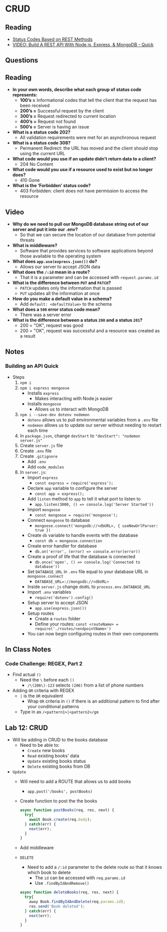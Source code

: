 # CRUD

## Reading

* [Status Codes Based on REST Methods](https://www.moesif.com/blog/technical/api-design/Which-HTTP-Status-Code-To-Use-For-Every-CRUD-App/)
* [VIDEO: Build A REST API With Node.js, Express, & MongoDB - Quick](https://www.youtube.com/channel/UCFbNIlppjAuEX4znoulh0Cw)

## Questions

## Reading

* **In your own words, describe what each group of status code represents:**
  * **100’s =** Informational codes that tell the client that the request has been received
  * **200’s =** Successful request by the client
  * **300’s =** Request redirected to current location
  * **400’s =** Request not found
  * **500’s =** Server is having an issue
* **What is a status code 202?**
  * All validation requirements were met for an asynchronous request
* **What is a status code 308?**
  * Permanent Redirect: the URL has moved and the client should stop using the current URL
* **What code would you use if an update didn’t return data to a client?**
  * 204 No Content
* **What code would you use if a resource used to exist but no longer does?**
  * 410 Gone
* **What is the ‘Forbidden’ status code?**
  * 403 Forbidden: client does not have permission to access the resource

## Video

* **Why do we need to pull our MongoDB database string out of our server and put it into our .env?**
  * So that we can secure the location of our database from potential threats
* **What is middleware?**
  * Software that provides services to software applications beyond those available to the operating system
* **What does `app.use(express.json())` do?**
  * Allows our server to accept JSON data
* **What does the `/:id` mean in a route?**
  * That it is a parameter and can be accessed with `request.params.id`
* **What is the difference between `PUT` and `PATCH`?**
  * `PATCH` updates only the information that is passed
  * `PUT` updates all the information at once
* **How do you make a default value in a schema?**
  * Add `default: <defaultValue>` to the schema
* **What does a `500` error status code mean?**
  * There was a server error
* **What is the difference between a status `200` and a status `201`?**
  * 200 = "OK", request was good
  * 200 = "OK", request was successful and a resource was created as a result

## Notes

### Building an API Quick

* Steps
  1. `npm i`
  2. `npm i express mongoose`
      * Installs `express`
        * Makes interacting with Node.js easier
      * Installs `mongoose`
        * Allows us to interact with MongoDB
  3. `npm i --save-dev dotenv nodemon`
      * `dotenv` allows us to pull environmental variables from a `.env` file
      * `nodemon` allows us to update our server without needing to restart each time
  4. In `package.json`, change `devStart` to `"devStart": "nodemon server.js"`
  5. Create `server.js` file
  6. Create `.env` file
  7. Create `.gitignore`
     * Add `.env`
     * Add `node_modules`
  8. In `server.js`:
     * Import `express`
       * `const express = require('express');`
     * Declare `app` variable to configure the server
       * `const app = express();`
     * Add `listen` method to `app` to tell it what port to listen to
       * `app.listen(3000, () => console.log('Server Started'))`
     * Import `mongoose`
       * `const mongoose = require('mongoose');`
     * Connect `mongoose` to database
       * `mongoose.connect('mongodb://<dbURL>, { useNewUrlParser: true })`
     * Create `db` variable to handle events with the database
       * `const db = mongoose.connection`
     * Create error handler for database
       * `db.on('error', (error) => console.error(error))`
     * Create a proof of life that the database is connected
       * `db.once('open', () => console.log('Connected to database'))`
     * Set `DATABASE_URL` in `.env` file equal to your database URL in `mongoose.connect`
       * `DATABASE_URL=://mongodb://<dbURL>`
     * Inside `server.js` change `dbURL` to `process.env.DATABASE_URL`
     * Import `.env` variables
       * `require('dotenv').config()`
     * Setup server to accept JSON
       * `app.use(express.json())`
     * Setup routes
       * Create a `routes` folder
       * Define your routes: `const <routeName> = require('./routes/<endpointName>')`
     * You can now begin configuring routes in their own components

## In Class Notes

### Code Challenge: REGEX, Part 2

* Find actual `()`
  * Need the `\` before each `()`
    * `/\(206\)-123` selects `(206)` from a list of phone numbers
* Adding `OR` criteria with REGEX
  * `|` is the `OR` equivalent
    * Wrap `OR` criteria in `()` if there is an additional pattern to find after your conditional patterns
  * Type in as `/<pattern1>|<pattern2>/gm`

## Lab 12: CRUD

* Will be adding in CRUD to the books database
  * Need to be able to:
    * `Create` new books
    * `Read` existing books' data
    * `Update` existing books status
    * `Delete` existing books from DB
* `Update`
  * Will need to add a ROUTE that allows us to add books
    * `app.post('/books', postBooks)`
  * Create function to post the the books

    ```js
    async function postBooks(req, res, next) {
      try{
        await Book.create(req.body);
      } catch(err) {
        next(err);
      }
    }
    ```

  * Add middleware

  * `DELETE`
    * Need to add a `/:id` parameter to the delete route so that it knows which book to delete
      * The `id` can be accessed with `req.params.id`
      * Use `.findByIdAndRemove()`

    ```js
    async function deleteBooks(req, res, next) {
      try{
        away Book.findByIdAndDelete(req.params.id);
        res.send('Book deleted');
      } catch(err) {
        next(err);
      }
    }
    ```
